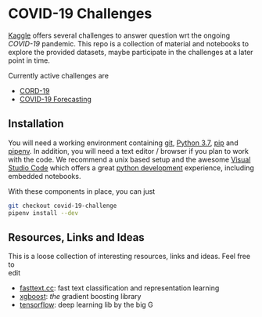 # COVID-19 Challenges

[Kaggle](https://www.kaggle.com) offers several challenges to answer question wrt the
ongoing *COVID-19* pandemic. This repo is a collection of material and notebooks to
explore the provided datasets, maybe participate in the challenges at a later point
in time.

Currently active challenges are

 * [CORD-19](https://www.kaggle.com/allen-institute-for-ai/CORD-19-research-challenge)
 * [COVID-19 Forecasting](https://www.kaggle.com/c/covid19-global-forecasting-week-1)


## Installation

You will need a working environment containing [git](https://git-scm.com/),
[Python 3.7](https://www.python.org/), [pip](https://pypi.org/project/pip/) and
[pipenv](https://github.com/pypa/pipenv). In addition, you will need a text editor
/ browser if you plan to work with the code. We recommend a unix based setup and the
awesome [Visual Studio Code](https://code.visualstudio.com/)
which offers a great
[python development](https://code.visualstudio.com/docs/languages/python) experience,
including embedded notebooks.

With these components in place, you can just

```bash
git checkout covid-19-challenge
pipenv install --dev
```

## Resources, Links and Ideas

This is a loose collection of interesting resources, links and ideas. Feel free to\
edit

 * [fasttext.cc](https://fasttext.cc/): fast text classification and representation
   learning
 * [xgboost](https://github.com/dmlc/xgboost): *the* gradient boosting library
 * [tensorflow](https://www.tensorflow.org/): deep learning lib by the big G
